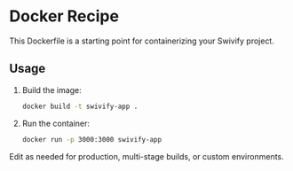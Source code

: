 # Docker Recipe

This Dockerfile is a starting point for containerizing your Swivify project.

## Usage

1. Build the image:
   ```sh
   docker build -t swivify-app .
   ```
2. Run the container:
   ```sh
   docker run -p 3000:3000 swivify-app
   ```

Edit as needed for production, multi-stage builds, or custom environments.
